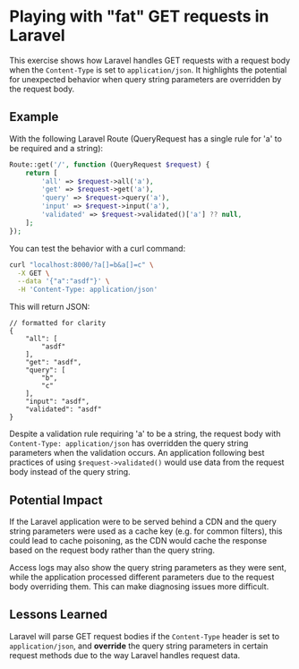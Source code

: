 # Playing with "fat" GET requests in Laravel

This exercise shows how Laravel handles GET requests with a request body when the `Content-Type` is set to `application/json`. It highlights the potential for unexpected behavior when query string parameters are overridden by the request body.

## Example

With the following Laravel Route (QueryRequest has a single rule for 'a' to be required and a string):

```php
Route::get('/', function (QueryRequest $request) {
    return [
        'all' => $request->all('a'),
        'get' => $request->get('a'),
        'query' => $request->query('a'),
        'input' => $request->input('a'),
        'validated' => $request->validated()['a'] ?? null,
    ];
});
```

You can test the behavior with a curl command:

```bash
curl "localhost:8000/?a[]=b&a[]=c" \
  -X GET \
  --data '{"a":"asdf"}' \
  -H 'Content-Type: application/json'
```

This will return JSON:

```jsonc
// formatted for clarity
{
    "all": [
        "asdf"
    ],
    "get": "asdf",
    "query": [
        "b",
        "c"
    ],
    "input": "asdf",
    "validated": "asdf"
}
```

Despite a validation rule requiring 'a' to be a string, the request body with `Content-Type: application/json` has overridden the query string parameters when the validation occurs. An application following best practices of using `$request->validated()` would use data from the request body instead of the query string.

## Potential Impact

If the Laravel application were to be served behind a CDN and the query string parameters were used as a cache key (e.g. for common filters), this could lead to cache poisoning, as the CDN would cache the response based on the request body rather than the query string.

Access logs may also show the query string parameters as they were sent, while the application processed different parameters due to the request body overriding them. This can make diagnosing issues more difficult.

## Lessons Learned

Laravel will parse GET request bodies if the `Content-Type` header is set to `application/json`, and **override** the query string parameters in certain request methods due to the way Laravel handles request data.
